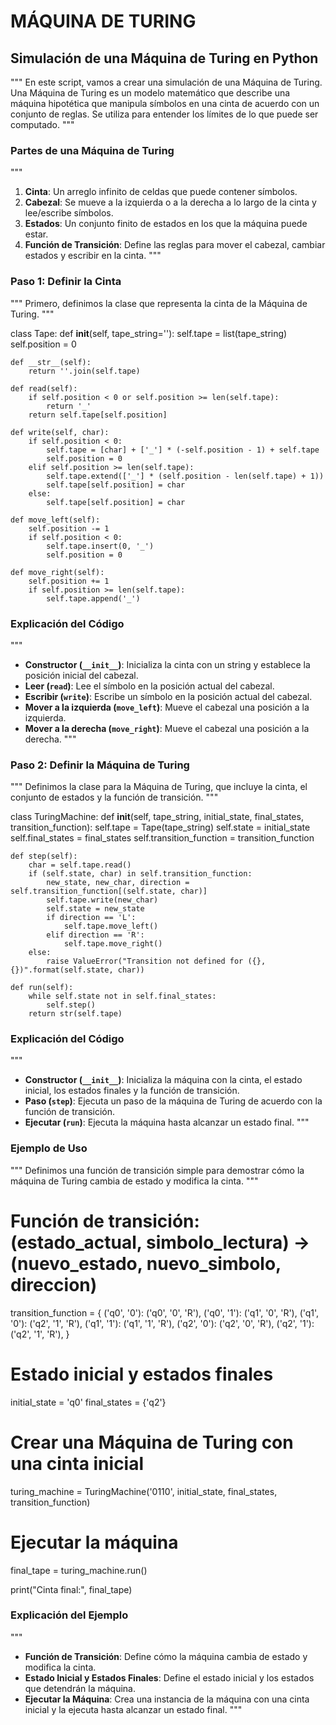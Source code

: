 # MÁQUINA DE TURING

## Simulación de una Máquina de Turing en Python

"""
En este script, vamos a crear una simulación de una Máquina de Turing. Una Máquina de Turing es un modelo matemático que describe una máquina hipotética que manipula símbolos en una cinta de acuerdo con un conjunto de reglas. Se utiliza para entender los límites de lo que puede ser computado.
"""

### Partes de una Máquina de Turing
"""
1. **Cinta**: Un arreglo infinito de celdas que puede contener símbolos.
2. **Cabezal**: Se mueve a la izquierda o a la derecha a lo largo de la cinta y lee/escribe símbolos.
3. **Estados**: Un conjunto finito de estados en los que la máquina puede estar.
4. **Función de Transición**: Define las reglas para mover el cabezal, cambiar estados y escribir en la cinta.
"""

### Paso 1: Definir la Cinta

"""
Primero, definimos la clase que representa la cinta de la Máquina de Turing.
"""

class Tape:
    def __init__(self, tape_string=''):
        self.tape = list(tape_string)
        self.position = 0

    def __str__(self):
        return ''.join(self.tape)

    def read(self):
        if self.position < 0 or self.position >= len(self.tape):
            return '_'
        return self.tape[self.position]

    def write(self, char):
        if self.position < 0:
            self.tape = [char] + ['_'] * (-self.position - 1) + self.tape
            self.position = 0
        elif self.position >= len(self.tape):
            self.tape.extend(['_'] * (self.position - len(self.tape) + 1))
            self.tape[self.position] = char
        else:
            self.tape[self.position] = char

    def move_left(self):
        self.position -= 1
        if self.position < 0:
            self.tape.insert(0, '_')
            self.position = 0

    def move_right(self):
        self.position += 1
        if self.position >= len(self.tape):
            self.tape.append('_')

### Explicación del Código
"""
- **Constructor (`__init__`)**: Inicializa la cinta con un string y establece la posición inicial del cabezal.
- **Leer (`read`)**: Lee el símbolo en la posición actual del cabezal.
- **Escribir (`write`)**: Escribe un símbolo en la posición actual del cabezal.
- **Mover a la izquierda (`move_left`)**: Mueve el cabezal una posición a la izquierda.
- **Mover a la derecha (`move_right`)**: Mueve el cabezal una posición a la derecha.
"""

### Paso 2: Definir la Máquina de Turing

"""
Definimos la clase para la Máquina de Turing, que incluye la cinta, el conjunto de estados y la función de transición.
"""

class TuringMachine:
    def __init__(self, tape_string, initial_state, final_states, transition_function):
        self.tape = Tape(tape_string)
        self.state = initial_state
        self.final_states = final_states
        self.transition_function = transition_function

    def step(self):
        char = self.tape.read()
        if (self.state, char) in self.transition_function:
            new_state, new_char, direction = self.transition_function[(self.state, char)]
            self.tape.write(new_char)
            self.state = new_state
            if direction == 'L':
                self.tape.move_left()
            elif direction == 'R':
                self.tape.move_right()
        else:
            raise ValueError("Transition not defined for ({}, {})".format(self.state, char))

    def run(self):
        while self.state not in self.final_states:
            self.step()
        return str(self.tape)

### Explicación del Código
"""
- **Constructor (`__init__`)**: Inicializa la máquina con la cinta, el estado inicial, los estados finales y la función de transición.
- **Paso (`step`)**: Ejecuta un paso de la máquina de Turing de acuerdo con la función de transición.
- **Ejecutar (`run`)**: Ejecuta la máquina hasta alcanzar un estado final.
"""

### Ejemplo de Uso

"""
Definimos una función de transición simple para demostrar cómo la máquina de Turing cambia de estado y modifica la cinta.
"""

# Función de transición: (estado_actual, simbolo_lectura) -> (nuevo_estado, nuevo_simbolo, direccion)
transition_function = {
    ('q0', '0'): ('q0', '0', 'R'),
    ('q0', '1'): ('q1', '0', 'R'),
    ('q1', '0'): ('q2', '1', 'R'),
    ('q1', '1'): ('q1', '1', 'R'),
    ('q2', '0'): ('q2', '0', 'R'),
    ('q2', '1'): ('q2', '1', 'R'),
}

# Estado inicial y estados finales
initial_state = 'q0'
final_states = {'q2'}

# Crear una Máquina de Turing con una cinta inicial
turing_machine = TuringMachine('0110', initial_state, final_states, transition_function)

# Ejecutar la máquina
final_tape = turing_machine.run()

print("Cinta final:", final_tape)

### Explicación del Ejemplo
"""
- **Función de Transición**: Define cómo la máquina cambia de estado y modifica la cinta.
- **Estado Inicial y Estados Finales**: Define el estado inicial y los estados que detendrán la máquina.
- **Ejecutar la Máquina**: Crea una instancia de la máquina con una cinta inicial y la ejecuta hasta alcanzar un estado final.
"""

